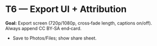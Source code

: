 # T6 — Export UI + Attribution

**Goal:** Export screen (720p/1080p, cross‑fade length, captions on/off). Always append CC BY‑SA end‑card.

- Save to Photos/Files; show share sheet.
